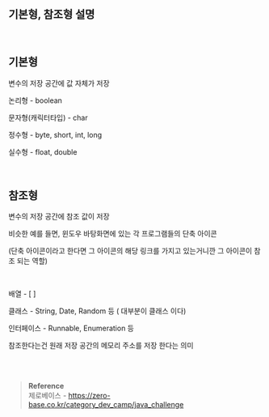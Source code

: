 ## 기본형, 참조형 설명

<br/>

## 기본형

변수의 저장 공간에 값 자체가 저장

논리형 - boolean

문자형(캐릭터타입) - char

정수형 - byte, short, int, long

실수형 - float, double

<br/>


## 참조형

변수의 저장 공간에 참조 값이 저장

비슷한 예를 들면, 윈도우 바탕화면에 있는 각 프로그램들의 단축 아이콘

(단축 아이콘이라고 한다면 그 아이콘의 해당 링크를 가지고 있는거니깐 
 그 아이콘이 참조 되는 역할)


<br/>

배열 - [ ]

클래스 - String, Date, Random 등 ( 대부분이 클래스 이다)

인터페이스 - Runnable, Enumeration 등

참조한다는건 원래 저장 공간의 메모리 주소를 저장 한다는 의미



<br/><br/>

>**Reference**
><br/>제로베이스 - https://zero-base.co.kr/category_dev_camp/java_challenge